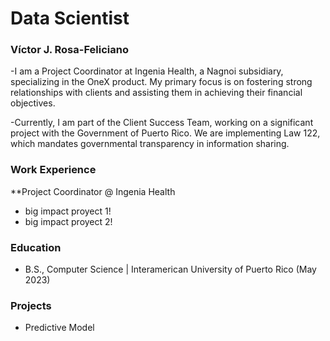 # Data Scientist

### Víctor J. Rosa-Feliciano
-I am a Project Coordinator at Ingenia Health, a Nagnoi subsidiary, specializing in the OneX product. My primary focus is on fostering strong relationships with clients and assisting them in achieving their financial objectives.

-Currently, I am part of the Client Success Team, working on a significant project with the Government of Puerto Rico. We are implementing Law 122, which mandates governmental transparency in information sharing.

### Work Experience
**Project Coordinator @ Ingenia Health
- big impact proyect 1!
- big impact proyect 2!

### Education
- B.S., Computer Science | Interamerican University of Puerto Rico (May 2023)

### Projects
- Predictive Model
